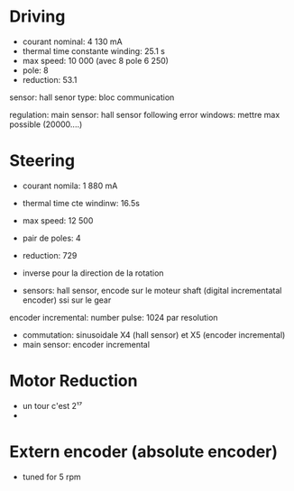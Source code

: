 
# Driving
- courant nominal: 4 130 mA
- thermal time constante winding: 25.1 s
- max speed: 10 000 (avec 8 pole 6 250)
- pole: 8
- reduction: 53.1

sensor: hall senor
    type: bloc communication

regulation: main sensor: hall sensor
following error windows: mettre max possible (20000....)


# Steering
- courant nomila: 1 880 mA
- thermal time cte windinw: 16.5s
- max speed: 12 500
- pair de poles: 4
- reduction: 729

- inverse pour la direction de la rotation
- sensors: 
    hall sensor,
    encode sur le moteur shaft (digital incrementatal encoder)
    ssi sur le gear
    
encoder incremental: 
    number pulse: 1024 par resolution

- commutation: sinusoidale
X4 (hall sensor) et X5 (encoder incremental)
- main sensor: encoder incremental


# Motor Reduction
- un tour c'est 2¹⁷ 
- 


# Extern encoder (absolute encoder)
- tuned for 5 rpm
